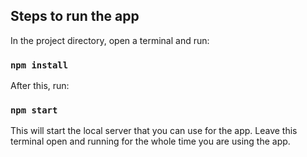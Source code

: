 ## Steps to run the app

In the project directory, open a terminal and run:

### `npm install`

After this, run:

### `npm start`

This will start the local server that you can use for the app.
Leave this terminal open and running for the whole time you are using the app.
